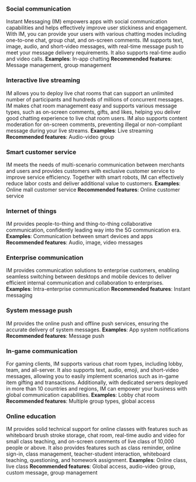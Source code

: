 ### Social communication
Instant Messaging (IM) empowers apps with social communication capabilities and helps effectively improve user stickiness and engagement. With IM, you can provide your users with various chatting modes including one-to-one chat, group chat, and on-screen comments. IM supports text, image, audio, and short-video messages, with real-time message push to meet your message delivery requirements. It also supports real-time audio and video calls.
**Examples**: In-app chatting
**Recommended features**: Message management, group management


### Interactive live streaming
IM allows you to deploy live chat rooms that can support an unlimited number of participants and hundreds of millions of concurrent messages. IM makes chat room management easy and supports various message types, such as on-screen comments, gifts, and likes, helping you deliver good chatting experience to live chat room users. IM also supports content moderation for on-screen comments, preventing illegal or non-compliant message during your live streams.
**Examples**: Live streaming
**Recommended features**: Audio-video group


### Smart customer service
IM meets the needs of multi-scenario communication between merchants and users and provides customers with exclusive customer service to improve service efficiency. Together with smart robots, IM can effectively reduce labor costs and deliver additional value to customers.
**Examples**: Online mall customer service
**Recommended features**: Online customer service


### Internet of things
IM provides people-to-thing and thing-to-thing collaborative communication, confidently leading way into the 5G communication era.
**Examples**: Communication between smart devices and apps
**Recommended features**: Audio, image, video messages



### Enterprise communication
IM provides communication solutions to enterprise customers, enabling seamless switching between desktops and mobile devices to deliver efficient internal communication and collaboration to enterprises.
**Examples**: Intra-enterprise communication
**Recommended features**: Instant messaging


### System message push
IM provides the online push and offline push services, ensuring the accurate delivery of system messages.
**Examples**: App system notifications
**Recommended features**: Message push


### In-game communication
For gaming clients, IM supports various chat room types, including lobby, team, and all-server. It also supports text, audio, emoji, and short-video messages, allowing you to easily implement scenarios such as in-game item gifting and transactions. Additionally, with dedicated servers deployed in more than 10 countries and regions, IM can empower your business with global communication capabilities.
**Examples**: Lobby chat room
**Recommended features**: Multiple group types, global access


### Online education
IM provides solid technical support for online classes with features such as whiteboard brush stroke storage, chat room, real-time audio and video for small class teaching, and on-screen comments of live class of 10,000 people or above. It also provides features such as class reminder, online sign-in, class management, teacher-student interaction, whiteboard teaching, questioning, and homework assignment.
**Examples**: Online class, live class
**Recommended features**: Global access, audio-video group, custom message, group management
